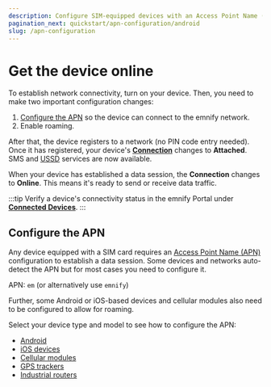 ```yaml
---
description: Configure SIM-equipped devices with an Access Point Name (APN) via the emnify Portal
pagination_next: quickstart/apn-configuration/android
slug: /apn-configuration
---
```


# Get the device online

To establish network connectivity, turn on your device.
Then, you need to make two important configuration changes:

1. [Configure the APN](#configure-the-apn) so the device can connect to the emnify network.
1. Enable roaming.

After that, the device registers to a network (no PIN code entry needed).
Once it has registered, your device's [**Connection**](/glossary#connectivity-status) changes to **Attached**.
SMS and [USSD](/glossary#ussd) services are now available.

When your device has established a data session, the **Connection** changes to **Online**.
This means it's ready to send or receive data traffic.

:::tip
Verify a device's connectivity status in the emnify Portal under [**Connected Devices**](https://portal.emnify.com/connected-devices).
:::

## Configure the APN

Any device equipped with a SIM card requires an [Access Point Name (APN)](/glossary#apn) configuration to establish a data session.
Some devices and networks auto-detect the APN but for most cases you need to configure it.

APN: `em` (or alternatively use `emnify`)

Further, some Android or iOS-based devices and cellular modules also need to be configured to allow for roaming.

Select your device type and model to see how to configure the APN:

- [Android](/apn-configuration/android)
- [iOS devices](/apn-configuration/ios)
- [Cellular modules](/apn-configuration/cellular-modules)
- [GPS trackers](/apn-configuration/gps-trackers)
- [Industrial routers](/apn-configuration/industrial-routers)
